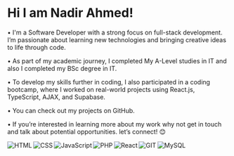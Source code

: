 # Hi I am Nadir Ahmed! 
• I'm a Software Developer with a strong focus on full-stack development. I’m passionate about learning new technologies and  bringing creative ideas to life through code.

• As part of my academic journey, I completed My A-Level studies in IT and also I completed my BSc degree in IT.

• To develop my skills further in coding, I also participated in a coding bootcamp, where I worked on real-world projects using React.js, TypeScript, AJAX, and Supabase.

• You can check out my projects on GitHub. 

• If you’re interested in learning more about my work why not get in touch and talk about potential opportunities. let’s connect! 😊

<img align="left" alt="HTML" src="https://img.shields.io/badge/html5-%23E34F26.svg?style=for-the-badge&logo=html5&logoColor=white"/>
<img align="left" alt="CSS" src="https://img.shields.io/badge/css3-%231572B6.svg?style=for-the-badge&logo=css3&logoColor=white"/>
<img align="left" alt="JavaScript" src="https://img.shields.io/badge/javascript-%23323330.svg?style=for-the-badge&logo=javascript&logoColor=%23F7DF1E"/>
<img align="left" alt="PHP" src="https://img.shields.io/badge/php-%23777BB4.svg?style=for-the-badge&logo=php&logoColor=white"/>
<img align="left" alt="React" src="https://img.shields.io/badge/react-%2320232a.svg?style=for-the-badge&logo=react&logoColor=%2361DAFB"/>
<img align="left" alt="GIT" src="https://img.shields.io/badge/git-%23F05033.svg?style=for-the-badge&logo=git&logoColor=white"/>
<img align="left" alt="MySQL" src="https://img.shields.io/badge/mysql-%2300f.svg?style=for-the-badge&logo=mysql&logoColor=white"/>
